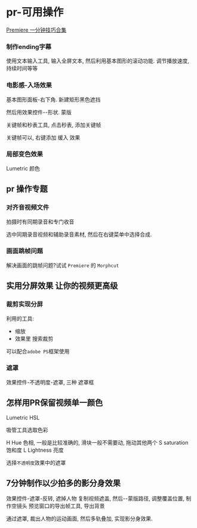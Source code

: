 # pr-可用操作

[Premiere 一分钟技巧合集](https://doyoudo.com/video/126)

### 制作ending字幕

使用文本输入工具, 输入全屏文本, 然后利用基本图形的滚动功能.
调节播放速度, 持续时间等等

### 电影感-入场效果

基本图形面板-右下角. 新建矩形黑色遮挡

然后用效果控件--形状. 蒙版

关键帧和秒表工具, 点击秒表, 添加关键帧

关键帧可以, 右键添加 缓入 效果

### 局部变色效果

Lumetric 颜色

## pr 操作专题

### 对齐音视频文件

拍摄时有同期录音和专门收音

选中同期录音视频和辅助录音素材, 然后在右键菜单中选择合成.

### 画面跳帧问题

解决画面的跳帧问题?试试 `Premiere` 的 `Morphcut`

## 实用分屏效果 让你的视频更高级

### 裁剪实现分屏

利用的工具:

+ 缩放
+ 效果里 搜索裁剪

可以配合`adobe PS`框架使用

### 遮罩

效果控件-不透明度-遮罩,  三种 遮罩框

## 怎样用PR保留视频单一颜色

Lumetric HSL

吸管工具选取色彩

H Hue 色相, 一般是比较准确的, 滑块一般不需要动, 拖动其他两个
S saturation 饱和度
L Lightness 亮度

选择`不透明度`效果中的遮罩

## 7分钟制作以少拍多的影分身效果

效果控件-遮罩-反转, 遮掉人物
复制视频遮盖, 然后--蒙版路径, 调整覆盖位置, 制作空镜头
预览窗口的导出帧工具, 导出背景

通过遮罩, 裁出人物的运动画面,
然后多轨叠加, 实现影分身效果.
